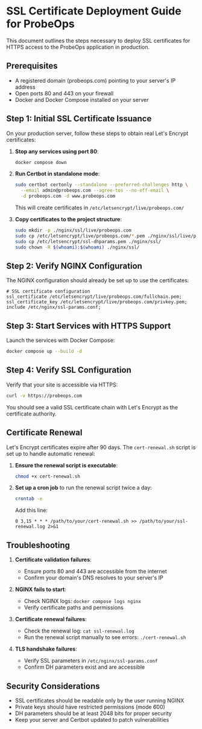 # SSL Certificate Deployment Guide for ProbeOps

This document outlines the steps necessary to deploy SSL certificates for HTTPS access to the ProbeOps application in production.

## Prerequisites

- A registered domain (probeops.com) pointing to your server's IP address
- Open ports 80 and 443 on your firewall
- Docker and Docker Compose installed on your server

## Step 1: Initial SSL Certificate Issuance

On your production server, follow these steps to obtain real Let's Encrypt certificates:

1. **Stop any services using port 80**:
   ```bash
   docker compose down
   ```

2. **Run Certbot in standalone mode**:
   ```bash
   sudo certbot certonly --standalone --preferred-challenges http \
     --email admin@probeops.com --agree-tos --no-eff-email \
     -d probeops.com -d www.probeops.com
   ```

   This will create certificates in `/etc/letsencrypt/live/probeops.com/`

3. **Copy certificates to the project structure**:
   ```bash
   sudo mkdir -p ./nginx/ssl/live/probeops.com
   sudo cp /etc/letsencrypt/live/probeops.com/*.pem ./nginx/ssl/live/probeops.com/
   sudo cp /etc/letsencrypt/ssl-dhparams.pem ./nginx/ssl/
   sudo chown -R $(whoami):$(whoami) ./nginx/ssl/
   ```

## Step 2: Verify NGINX Configuration

The NGINX configuration should already be set up to use the certificates:

```nginx
# SSL certificate configuration
ssl_certificate /etc/letsencrypt/live/probeops.com/fullchain.pem;
ssl_certificate_key /etc/letsencrypt/live/probeops.com/privkey.pem;
include /etc/nginx/ssl-params.conf;
```

## Step 3: Start Services with HTTPS Support

Launch the services with Docker Compose:

```bash
docker compose up --build -d
```

## Step 4: Verify SSL Configuration

Verify that your site is accessible via HTTPS:

```bash
curl -v https://probeops.com
```

You should see a valid SSL certificate chain with Let's Encrypt as the certificate authority.

## Certificate Renewal

Let's Encrypt certificates expire after 90 days. The `cert-renewal.sh` script is set up to handle automatic renewal:

1. **Ensure the renewal script is executable**:
   ```bash
   chmod +x cert-renewal.sh
   ```

2. **Set up a cron job** to run the renewal script twice a day:
   ```bash
   crontab -e
   ```
   
   Add this line:
   ```
   0 3,15 * * * /path/to/your/cert-renewal.sh >> /path/to/your/ssl-renewal.log 2>&1
   ```

## Troubleshooting

1. **Certificate validation failures**:
   - Ensure ports 80 and 443 are accessible from the internet
   - Confirm your domain's DNS resolves to your server's IP

2. **NGINX fails to start**:
   - Check NGINX logs: `docker compose logs nginx`
   - Verify certificate paths and permissions

3. **Certificate renewal failures**:
   - Check the renewal log: `cat ssl-renewal.log`
   - Run the renewal script manually to see errors: `./cert-renewal.sh`

4. **TLS handshake failures**:
   - Verify SSL parameters in `/etc/nginx/ssl-params.conf`
   - Confirm DH parameters exist and are accessible

## Security Considerations

- SSL certificates should be readable only by the user running NGINX
- Private keys should have restricted permissions (mode 600)
- DH parameters should be at least 2048 bits for proper security
- Keep your server and Certbot updated to patch vulnerabilities